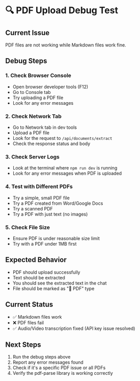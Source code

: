 # 🔍 PDF Upload Debug Test

## Current Issue
PDF files are not working while Markdown files work fine.

## Debug Steps

### 1. Check Browser Console
- Open browser developer tools (F12)
- Go to Console tab
- Try uploading a PDF file
- Look for any error messages

### 2. Check Network Tab
- Go to Network tab in dev tools
- Upload a PDF file
- Look for the request to `/api/documents/extract`
- Check the response status and body

### 3. Check Server Logs
- Look at the terminal where `npm run dev` is running
- Look for any error messages when PDF is uploaded

### 4. Test with Different PDFs
- Try a simple, small PDF file
- Try a PDF created from Word/Google Docs
- Try a scanned PDF
- Try a PDF with just text (no images)

### 5. Check File Size
- Ensure PDF is under reasonable size limit
- Try with a PDF under 1MB first

## Expected Behavior
- PDF should upload successfully
- Text should be extracted
- You should see the extracted text in the chat
- File should be marked as "📄 PDF" type

## Current Status
- ✅ Markdown files work
- ❌ PDF files fail
- ✅ Audio/Video transcription fixed (API key issue resolved)

## Next Steps
1. Run the debug steps above
2. Report any error messages found
3. Check if it's a specific PDF issue or all PDFs
4. Verify the pdf-parse library is working correctly
